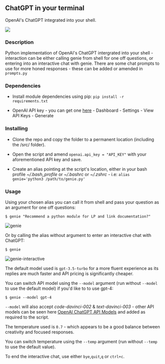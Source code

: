 ## ChatGPT in your terminal

OpenAI's ChatGPT integrated into your shell.

![](https://imgur.com/2WDy29Y.png)

### Description

Python implementation of OpenAI's ChatGPT intergrated into your shell - interaction can be either calling genie from shell for one off questions, or entering into an interactive chat with genie. There are some chat prompts to use for more honed responses - these can be added or amended in `prompts.py`

### Dependencies

* Install module dependencies using pip:
 ```pip install -r requirements.txt```

* OpenAI API key - you can get one [here](https://platform.openai.com/overview) - Dashboard - Settings - View API Keys - Generate


### Installing

* Clone the repo and copy the folder to a permanent location (including the /src/ folder).

* Open the script and amend `openai.api_key = "API_KEY"` with your aforementioned API key and save.

* Create an alias pointing at the script's location, either in your bash profile *~/.bash_profile* or *~/.bashrc* or *~/.zshrc* - i.e:
 ```alias genie='python3 /path/to/genie.py'```

### Usage

Using your chosen alias you can call it from shell and pass your question as an argument for one off questions:

```$ genie "Recommend a python module for LP and link documentation?"```

![genie](https://imgur.com/JYfwkd7.png)

Or by calling the alias without argument to enter an interactive chat with ChatGPT:

```$ genie ```

![genie-interactive](https://imgur.com/40kRhBe.png)


The default model used is `gpt-3.5-turbo` for a more fluent experience as its replies are much faster and API pricing is significantly cheaper.

You can switch API model using the `--model` argument (run without `--model` to use the default model) if you'd like to to use gpt-4:

```$ genie --model gpt-4```

`--model` will also accept *code-davinci-002* & *text-davinci-003* - other API models can be seen here [OpenAI ChatGPT API Models](https://platform.openai.com/docs/models) and added as required to the script.

The temperature used is `0.7` - which appears to be a good balance between creativity and focused responses. 

You can switch temperature using the `--temp` argument (run without `--temp` to use the default value).


To end the interactive chat, use either `bye`,`quit`,`q` or `ctrl+c`.

